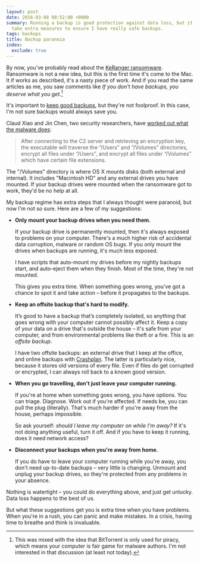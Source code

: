 ```yaml
---
layout: post
date: 2016-03-08 08:52:00 +0000
summary: Running a backup is good protection against data loss, but it's not perfect.  I
  take extra measures to ensure I have really safe backups.
tags: backups
title: Backup paranoia
index:
  exclude: true
---
```


By now, you've probably read about the [KeRanger ransomware](http://arstechnica.co.uk/security/2016/03/first-mac-targeting-ransomware-hits-transmission-users-researchers-say/).
Ransomware is not a new idea, but this is the first time it's come to the Mac.
It if works as described, it's a nasty piece of work.
And if you read the same articles as me, you saw comments like *If you don't have backups, you deserve what you get*.[^1]

[^1]: This was mixed with the idea that BitTorrent is only used for piracy, which means your computer is fair game for malware authors.  I'm not interested in that discussion (at least not today).

It's important to [keep good backups](http://mattgemmell.com/backups/), but they're not foolproof.  In this case, I'm not sure backups would always save you.

Claud Xiao and Jin Chen, two security researchers, have [worked out what the malware does](http://researchcenter.paloaltonetworks.com/2016/03/new-os-x-ransomware-keranger-infected-transmission-bittorrent-client-installer/):

> After connecting to the C2 server and retrieving an encryption key, the executable will traverse the “/Users” and “/Volumes” directories, encrypt all files under “/Users”, and encrypt all files under “/Volumes” which have certain file extensions.

The "/Volumes" directory is where OS X mounts disks (both external and internal).  It includes "Macintosh HD" and any external drives you have mounted.  If your backup drives were mounted when the ransomware got to work, they'd be no help at all.

My backup regime has extra steps that I always thought were paranoid, but now I'm not so sure.
Here are a few of my suggestions:

*   **Only mount your backup drives when you need them.**

    If your backup drive is permanently mounted, then it's always exposed to problems on your computer.
    There's a much higher risk of accidental data corruption, malware or random OS bugs.
    If you only mount the drives when backups are running, it's much less exposed.

    I have scripts that auto-mount my drives before my nightly backups start, and auto-eject them when they finish.
    Most of the time, they're not mounted.

    This gives you extra time.
    When something goes wrong, you’ve got a chance to spot it and take action – before it propagates to the backups.

*   **Keep an offsite backup that's hard to modify.**

    It’s good to have a backup that’s completely isolated, so anything that goes wrong with your computer cannot possibly affect it.
    Keep a copy of your data on a drive that's outside the house – it's safe from your computer, and from environmental problems like theft or a fire.
    This is an *offsite backup*.

    I have two offsite backups: an external drive that I keep at the office, and online backups with [Crashplan](http://www.code42.com/crashplan/).
    The latter is particularly nice, because it stores old versions of every file.
    Even if files do get corrupted or encrypted, I can always roll back to a known good version.

*   **When you go travelling, don't just leave your computer running.**

    If you're at home when something goes wrong, you have options.
    You can triage.  Diagnose.  Work out if you're affected.
    If needs be, you can pull the plug (literally).
    That's much harder if you're away from the house, perhaps impossible.

    So ask yourself: *should I leave my computer on while I'm away?*
    If it's not doing anything useful, turn it off.
    And if you have to keep it running, does it need network access?

*   **Disconnect your backups when you're away from home.**

    If you do have to leave your computer running while you're away, you don't need up-to-date backups – very little is changing.
    Unmount and unplug your backup drives, so they're protected from any problems in your absence.

Nothing is watertight – you could do everything above, and just get unlucky.
Data loss happens to the best of us.

But what these suggestions get you is extra time when you have problems.
When you're in a rush, you can panic and make mistakes.
In a crisis, having time to breathe and think is invaluable.
